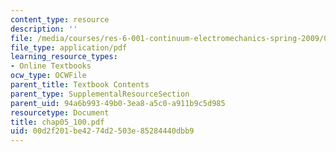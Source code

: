 ```yaml
---
content_type: resource
description: ''
file: /media/courses/res-6-001-continuum-electromechanics-spring-2009/00d2f201be4274d2503e85284440dbb9_chap05_100.pdf
file_type: application/pdf
learning_resource_types:
- Online Textbooks
ocw_type: OCWFile
parent_title: Textbook Contents
parent_type: SupplementalResourceSection
parent_uid: 94a6b993-49b0-3ea8-a5c0-a911b9c5d985
resourcetype: Document
title: chap05_100.pdf
uid: 00d2f201-be42-74d2-503e-85284440dbb9
---
```

